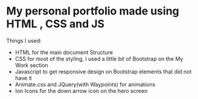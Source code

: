﻿# My personal portfolio made using HTML , CSS and JS
 Things I used:
 * HTML for the main document Structure
 * CSS for most of the styling, I used a little bit of Bootstrap on the My Work section
 * Javascript to get responsive design on Bootstrap elements that did not have it
 * Animate.css and JQuery(with Waypoints) for animations
 * Ion Icons for the down arrow icon on the hero screen
